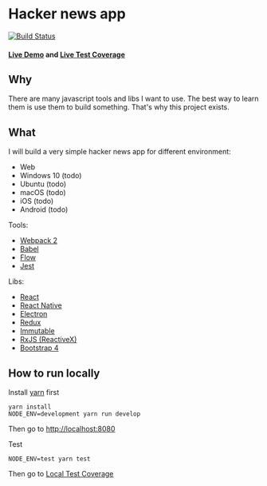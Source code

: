 # Hacker news app

[![Build Status](https://travis-ci.org/ZheFeng/hacker-news.svg?branch=master)](https://travis-ci.org/ZheFeng/hacker-news)


#### [Live Demo](https://zhe-hacker-news.herokuapp.com/) and [Live Test Coverage](https://zhe-hacker-news.herokuapp.com/static/coverage/lcov-report/index.html)

## Why

There are many javascript tools and libs I want to use. The best way to learn them is use them to build something. That's why this project exists.

## What

I will build a very simple hacker news app for different environment:
* Web
* Windows 10 (todo)
* Ubuntu (todo)
* macOS (todo)
* iOS (todo)
* Android (todo)

Tools:
* [Webpack 2](https://webpack.js.org/)
* [Babel](http://babeljs.io/)
* [Flow](https://flowtype.org)
* [Jest](https://facebook.github.io/jest/)

Libs:
* [React](https://facebook.github.io/react/)
* [React Native](https://facebook.github.io/react-native/)
* [Electron](http://electron.atom.io/)
* [Redux](https://facebook.github.io/immutable-js/)
* [Immutable](http://redux.js.org/)
* [RxJS (ReactiveX)](http://reactivex.io/rxjs/)
* [Bootstrap 4](https://v4-alpha.getbootstrap.com/)

## How to run locally

Install <a href="https://yarnpkg.com/en/docs/install" target="_blank">yarn</a> first

```
yarn install
NODE_ENV=development yarn run develop
```
Then go to
[http://localhost:8080](http://localhost:8080)


Test
```
NODE_ENV=test yarn test
```


Then go to [Local Test Coverage](http://localhost:8080/coverage/lcov-report/index.html)
